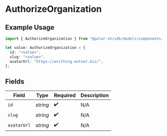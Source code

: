 # AuthorizeOrganization

## Example Usage

```typescript
import { AuthorizeOrganization } from "@polar-sh/sdk/models/components/authorizeorganization.js";

let value: AuthorizeOrganization = {
  id: "<value>",
  slug: "<value>",
  avatarUrl: "https://writhing-outset.biz/",
};
```

## Fields

| Field              | Type               | Required           | Description        |
| ------------------ | ------------------ | ------------------ | ------------------ |
| `id`               | *string*           | :heavy_check_mark: | N/A                |
| `slug`             | *string*           | :heavy_check_mark: | N/A                |
| `avatarUrl`        | *string*           | :heavy_check_mark: | N/A                |